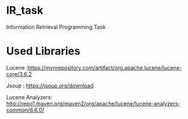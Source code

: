# IR_task
Information Retrieval Programming Task

# Used Libraries
Lucene :https://mvnrepository.com/artifact/org.apache.lucene/lucene-core/3.6.2 

Jsoup : https://jsoup.org/download 

Lucene Analyzers: http://repo1.maven.org/maven2/org/apache/lucene/lucene-analyzers-common/6.6.0/
